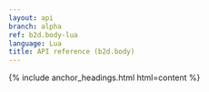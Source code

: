 ```yaml
---
layout: api
branch: alpha
ref: b2d.body-lua
language: Lua
title: API reference (b2d.body)
---
```

{% include anchor_headings.html html=content %}